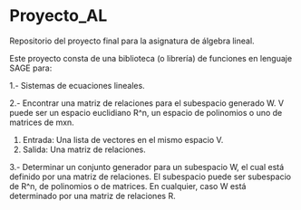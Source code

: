 # Proyecto_AL
Repositorio del proyecto final para la asignatura de álgebra lineal.

Este proyecto consta de una biblioteca (o librería) de funciones en lenguaje SAGE para:

1.- Sistemas de ecuaciones lineales.

2.- Encontrar una matriz de relaciones para el subespacio generado W.
V puede ser un espacio euclidiano R^n, un espacio de polinomios o uno de matrices de
mxn.

  1) Entrada: Una lista de vectores en el mismo espacio V.
  2) Salida: Una matriz de relaciones.

3.- Determinar un conjunto generador para un subespacio
W, el cual está definido por una matriz de relaciones. El subespacio puede ser subespacio
de R^n, de polinomios o de matrices. En cualquier, caso W está determinado por una
matriz de relaciones R.
